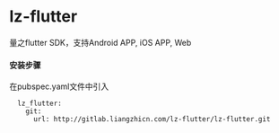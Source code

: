 # lz-flutter

量之flutter SDK，支持Android APP, iOS APP, Web



#### 安装步骤

在pubspec.yaml文件中引入

```
  lz_flutter:
    git:
      url: http://gitlab.liangzhicn.com/lz-flutter/lz-flutter.git
```



